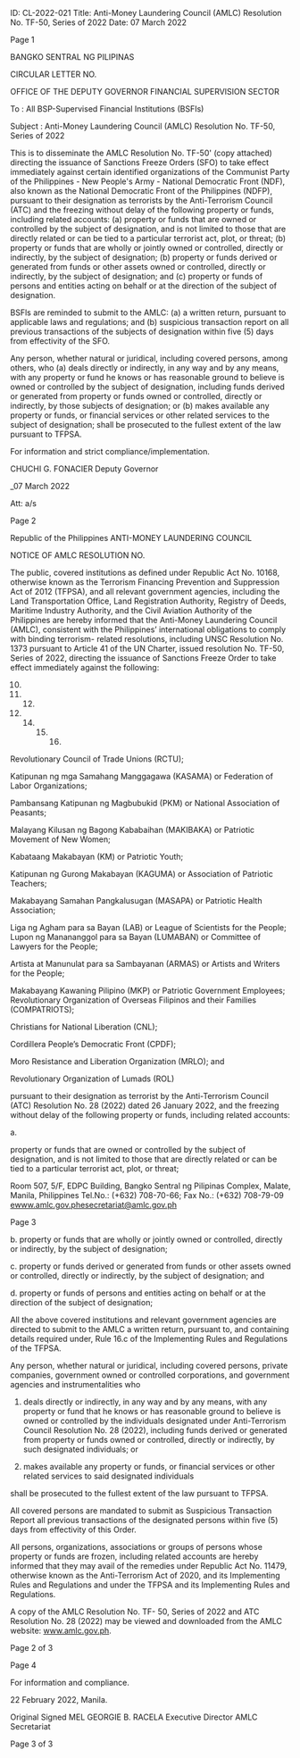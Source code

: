 ID: CL-2022-021
Title: Anti-Money Laundering Council (AMLC) Resolution No. TF-50, Series of 2022
Date: 07 March 2022

Page 1

BANGKO SENTRAL NG PILIPINAS

CIRCULAR LETTER NO.

OFFICE OF THE DEPUTY GOVERNOR FINANCIAL SUPERVISION SECTOR

To : All BSP-Supervised Financial Institutions (BSFIs)

Subject : Anti-Money Laundering Council (AMLC) Resolution No. TF-50, Series of 2022

This is to disseminate the AMLC Resolution No. TF-50' (copy attached) directing the issuance of Sanctions Freeze Orders (SFO) to take effect immediately against certain identified organizations of the Communist Party of the Philippines - New People's Army - National Democratic Front (NDF), also known as the National Democratic Front of the Philippines (NDFP), pursuant to their designation as terrorists by the Anti-Terrorism Council (ATC) and the freezing without delay of the following property or funds, including related accounts: (a) property or funds that are owned or controlled by the subject of designation, and is not limited to those that are directly related or can be tied to a particular terrorist act, plot, or threat; (b) property or funds that are wholly or jointly owned or controlled, directly or indirectly, by the subject of designation; (b) property or funds derived or generated from funds or other assets owned or controlled, directly or indirectly, by the subject of designation; and (c) property or funds of persons and entities acting on behalf or at the direction of the subject of designation.

BSFls are reminded to submit to the AMLC: (a) a written return, pursuant to applicable laws and regulations; and (b) suspicious transaction report on all previous transactions of the subjects of designation within five (5) days from effectivity of the SFO.

Any person, whether natural or juridical, including covered persons, among others, who (a) deals directly or indirectly, in any way and by any means, with any property or fund he knows or has reasonable ground to believe is owned or controlled by the subject of designation, including funds derived or generated from property or funds owned or controlled, directly or indirectly, by those subjects of designation; or (b) makes available any property or funds, or financial services or other related services to the subject of designation; shall be prosecuted to the fullest extent of the law pursuant to TFPSA.

For information and strict compliance/implementation. 

CHUCHI G. FONACIER Deputy Governor

_07 March 2022

Att: a/s

Page 2

Republic of the Philippines ANTI-MONEY LAUNDERING COUNCIL

NOTICE OF AMLC RESOLUTION NO.

The public, covered institutions as defined under Republic Act No. 10168, otherwise known as the Terrorism Financing Prevention and Suppression Act of 2012 (TFPSA), and all relevant government agencies, including the Land Transportation Office, Land Registration Authority, Registry of Deeds, Maritime Industry Authority, and the Civil Aviation Authority of the Philippines are hereby informed that the Anti-Money Laundering Council (AMLC), consistent with the Philippines’ international obligations to comply with binding terrorism- related resolutions, including UNSC Resolution No. 1373 pursuant to Article 41 of the UN Charter, issued resolution No. TF-50, Series of 2022, directing the issuance of Sanctions Freeze Order to take effect immediately against the following:

10.

11. 12.

13. 14. 15. 16.

Revolutionary Council of Trade Unions (RCTU);

Katipunan ng mga Samahang Manggagawa (KASAMA) or Federation of Labor Organizations;

Pambansang Katipunan ng Magbubukid (PKM) or National Association of Peasants;

Malayang Kilusan ng Bagong Kababaihan (MAKIBAKA) or Patriotic Movement of New Women;

Kabataang Makabayan (KM) or Patriotic Youth;

Katipunan ng Gurong Makabayan (KAGUMA) or Association of Patriotic Teachers;

Makabayang Samahan Pangkalusugan (MASAPA) or Patriotic Health Association;

Liga ng Agham para sa Bayan (LAB) or League of Scientists for the People; Lupon ng Manananggol para sa Bayan (LUMABAN) or Committee of Lawyers for the People;

Artista at Manunulat para sa Sambayanan (ARMAS) or Artists and Writers for the People;

Makabayang Kawaning Pilipino (MKP) or Patriotic Government Employees; Revolutionary Organization of Overseas Filipinos and their Families (COMPATRIOTS);

Christians for National Liberation (CNL);

Cordillera People’s Democratic Front (CPDF);

Moro Resistance and Liberation Organization (MRLO); and

Revolutionary Organization of Lumads (ROL)

pursuant to their designation as terrorist by the Anti-Terrorism Council (ATC) Resolution No. 28 (2022) dated 26 January 2022, and the freezing without delay of the following property or funds, including related accounts:

a.

property or funds that are owned or controlled by the subject of designation, and is not limited to those that are directly related or can be tied to a particular terrorist act, plot, or threat;

Room 507, 5/F, EDPC Building, Bangko Sentral ng Pilipinas Complex, Malate, Manila, Philippines Tel.No.: (+632) 708-70-66; Fax No.: (+632) 708-79-09 ewww.amlc.gov.phesecretariat@amlc.gov.ph

Page 3

b. property or funds that are wholly or jointly owned or controlled, directly or indirectly, by the subject of designation;

c. property or funds derived or generated from funds or other assets owned or controlled, directly or indirectly, by the subject of designation; and

d. property or funds of persons and entities acting on behalf or at the direction of the subject of designation;

All the above covered institutions and relevant government agencies are directed to submit to the AMLC a written return, pursuant to, and containing details required under, Rule 16.c of the Implementing Rules and Regulations of the TFPSA.

Any person, whether natural or juridical, including covered persons, private companies, government owned or controlled corporations, and government agencies and instrumentalities who

1. deals directly or indirectly, in any way and by any means, with any property or fund that he knows or has reasonable ground to believe is owned or controlled by the individuals designated under Anti-Terrorism Council Resolution No. 28 (2022), including funds derived or generated from property or funds owned or controlled, directly or indirectly, by such designated individuals; or

2. makes available any property or funds, or financial services or other related services to said designated individuals

shall be prosecuted to the fullest extent of the law pursuant to TFPSA.

All covered persons are mandated to submit as Suspicious Transaction Report all previous transactions of the designated persons within five (5) days from effectivity of this Order.

All persons, organizations, associations or groups of persons whose property or funds are frozen, including related accounts are hereby informed that they may avail of the remedies under Republic Act No. 11479, otherwise known as the Anti-Terrorism Act of 2020, and its Implementing Rules and Regulations and under the TFPSA and its Implementing Rules and Regulations.

A copy of the AMLC Resolution No. TF- 50, Series of 2022 and ATC Resolution No. 28 (2022) may be viewed and downloaded from the AMLC website: www.amlc.gov.ph.

Page 2 of 3

Page 4

For information and compliance.

22 February 2022, Manila.

Original Signed MEL GEORGIE B. RACELA Executive Director AMLC Secretariat

Page 3 of 3